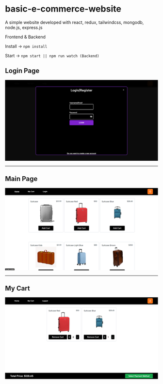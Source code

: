 # basic-e-commerce-website
A simple website developed with react, redux, tailwindcss, mongodb, node.js, express.js

Frontend & Backend


Install -> `npm install `  

Start   -> `npm start || npm run watch (Backend)`


## Login Page
![Login Page](https://github.com/alpererdogan8/basic-e-commerce-website/blob/main/readme-images/login.png?raw=true)

---

## Main Page
![Main Page](https://github.com/alpererdogan8/basic-e-commerce-website/blob/main/readme-images/main-page.png?raw=true)

---


## My Cart
![My Cart](https://github.com/alpererdogan8/basic-e-commerce-website/blob/main/readme-images/my-cart.png?raw=true)
